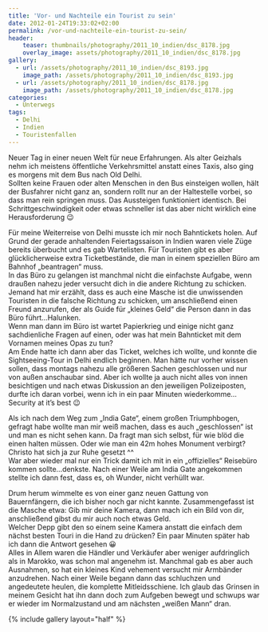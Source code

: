 ```yaml
---
title: 'Vor- und Nachteile ein Tourist zu sein'
date: 2012-01-24T19:33:02+02:00
permalink: /vor-und-nachteile-ein-tourist-zu-sein/
header:
    teaser: thumbnails/photography/2011_10_indien/dsc_8178.jpg
    overlay_image: assets/photography/2011_10_indien/dsc_8178.jpg
gallery:
  - url: /assets/photography/2011_10_indien/dsc_8193.jpg
    image_path: /assets/photography/2011_10_indien/dsc_8193.jpg
  - url: /assets/photography/2011_10_indien/dsc_8178.jpg
    image_path: /assets/photography/2011_10_indien/dsc_8178.jpg
categories:
  - Unterwegs
tags:
  - Delhi
  - Indien
  - Touristenfallen
---
```


Neuer Tag in einer neuen Welt für neue Erfahrungen. Als alter Geizhals nehm ich meistens öffentliche Verkehrsmittel anstatt eines Taxis, 
also ging es morgens mit dem Bus nach Old Delhi.  
Sollten keine Frauen oder alten Menschen in den Bus einsteigen wollen, hält der Busfahrer nicht ganz an, 
sondern rollt nur an der Haltestelle vorbei, so dass man rein springen muss. Das Aussteigen funktioniert identisch. 
Bei Schrittgeschwindigkeit oder etwas schneller ist das aber nicht wirklich eine Herausforderung 😉  

Für meine Weiterreise von Delhi musste ich mir noch Bahntickets holen. Auf Grund der gerade anhaltenden Feiertagssaison 
in Indien waren viele Züge bereits überbucht und es gab Wartelisten. Für Touristen gibt es aber glücklicherweise extra Ticketbestände, 
die man in einem speziellen Büro am Bahnhof „beantragen“ muss.  
In das Büro zu gelangen ist manchmal nicht die einfachste Aufgabe, wenn draußen nahezu jeder versucht dich in die 
andere Richtung zu schicken. Jemand hat mir erzählt, dass es auch eine Masche ist die unwissenden Touristen in die 
falsche Richtung zu schicken, um anschließend einen Freund anzurufen, der als Guide für „kleines Geld“ die Person dann in das Büro führt…Halunken.  
Wenn man dann im Büro ist wartet Papierkrieg und einige nicht ganz sachdienliche Fragen auf einen, 
oder was hat mein Bahnticket mit dem Vornamen meines Opas zu tun?  
Am Ende hatte ich dann aber das Ticket, welches ich wollte, und konnte die Sightseeing-Tour in Delhi endlich beginnen. 
Man hätte nur vorher wissen sollen, dass montags nahezu alle größeren Sachen geschlossen und nur von außen anschaubar sind. 
Aber ich wollte ja auch nicht alles von innen besichtigen und nach etwas Diskussion an den jeweiligen Polizeiposten, 
durfte ich daran vorbei, wenn ich in ein paar Minuten wiederkomme…Security at it’s best 😉

Als ich nach dem Weg zum „India Gate“, einem großen Triumphbogen, gefragt habe wollte man mir weiß machen, 
dass es auch „geschlossen“ ist und man es nicht sehen kann. Da fragt man sich selbst, für wie blöd die einen halten müssen. 
Oder wie man ein 42m hohes Monument verbirgt? Christo hat sich ja zur Ruhe gesetzt ^^  
War aber wieder mal nur ein Trick damit ich mit in ein „offizielles“ Reisebüro kommen sollte…denkste. 
Nach einer Weile am India Gate angekommen stellte ich dann fest, dass es, oh Wunder, nicht verhüllt war.

Drum herum wimmelte es von einer ganz neuen Gattung von Bauernfängern, die ich bisher noch gar nicht kannte. 
Zusammengefasst ist die Masche etwa: Gib mir deine Kamera, dann mach ich ein Bild von dir, anschließend gibst du mir auch noch etwas Geld.  
Welcher Depp gibt den so einem seine Kamera anstatt die einfach dem nächst besten Touri in die Hand zu drücken? 
Ein paar Minuten später hab ich dann die Antwort gesehen 😀  
Alles in Allem waren die Händler und Verkäufer aber weniger aufdringlich als in Marokko, was schon mal angenehm ist. 
Manchmal gab es aber auch Ausnahmen, so hat ein kleines Kind vehement versucht mir Armbänder anzudrehen. 
Nach einer Weile begann dann das schluchzen und angedeutete heulen, die komplette Mitleidsschiene. 
Ich glaub das Grinsen in meinem Gesicht hat ihn dann doch zum Aufgeben bewegt und schwups war er wieder im Normalzustand und am nächsten „weißen Mann“ dran.

{% include gallery layout="half" %}
